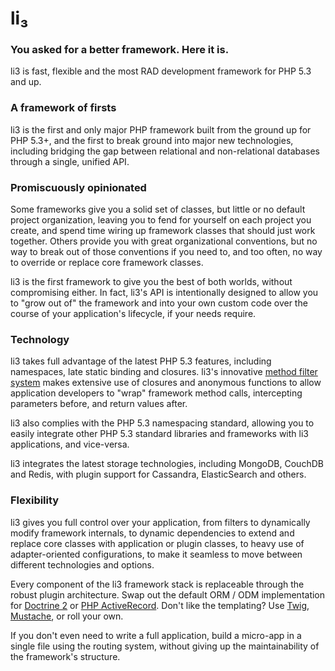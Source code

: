 # li₃

### You asked for a better framework. Here it is.

li3 is fast, flexible and the most RAD development framework for PHP 5.3 and up.

### A framework of firsts

li3 is the first and only major PHP framework built from the ground up for PHP 5.3+, and the first to break ground into major new technologies, including bridging the gap between relational and non-relational databases through a single, unified API.

### Promiscuously opinionated

Some frameworks give you a solid set of classes, but little or no default project organization, leaving you to fend for yourself on each project you create, and spend time wiring up framework classes that should just work together. Others provide you with great organizational conventions, but no way to break out of those conventions if you need to, and too often, no way to override or replace core framework classes.

li3 is the first framework to give you the best of both worlds, without compromising either. In fact, li3's API is intentionally designed to allow you to "grow out of" the framework and into your own custom code over the course of your application's lifecycle, if your needs require.

### Technology

li3 takes full advantage of the latest PHP 5.3 features, including namespaces, late static binding and closures. li3's innovative [method filter system](http://li3.me/docs/lithium/util/collection/Filters) makes extensive use of closures and anonymous functions to allow application developers to "wrap" framework method calls, intercepting parameters before, and return values after.

li3 also complies with the PHP 5.3 namespacing standard, allowing you to easily integrate other PHP 5.3 standard libraries and frameworks with li3 applications, and vice-versa.

li3 integrates the latest storage technologies, including MongoDB, CouchDB and Redis, with plugin support for Cassandra, ElasticSearch and others.

### Flexibility

li3 gives you full control over your application, from filters to dynamically modify framework internals, to dynamic dependencies to extend and replace core classes with application or plugin classes, to heavy use of adapter-oriented configurations, to make it seamless to move between different technologies and options.

Every component of the li3 framework stack is replaceable through the robust plugin architecture. Swap out the default ORM / ODM implementation for [Doctrine 2](https://github.com/mariano/li3_doctrine2/) or [PHP ActiveRecord](https://github.com/greut/li3_activerecord). Don't like the templating? Use [Twig](https://github.com/UnionOfRAD/li3_twig), [Mustache](https://github.com/bruensicke/li3_mustache), or roll your own.

If you don't even need to write a full application, build a micro-app in a single file using the routing system, without giving up the maintainability of the framework's structure.

